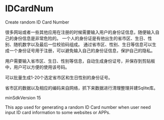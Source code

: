 # IDCardNum
Create random ID Card Number

很多网站或者一些其他应用在注册的时候需要输入用户的身份证信息，随便输入自己的身份信息是非常危险的。
一个人的身份证是有他出生的省市区、生日、性别、随机数字以及最后一位校验码组成。
通过省市区、性别、生日等信息可以生成一个身份证号用于注册，可以避免输入自己的身份证信息，保护自己的隐私。

用户需要输入省市区、生日、性别等信息，自动生成身份证号，并保存到剪贴板中，用户可以方便的使用该号码。

可以批量生成1-20个选定省市区和生日性别的身份证号。

省市区的数据以及相应的编码来自网络，抓下来数据进行清理整理并建Sqlite库。

minSdkVersion 15

This app used for generating a random ID Card number when user need input ID card information to some websites or APPs.

